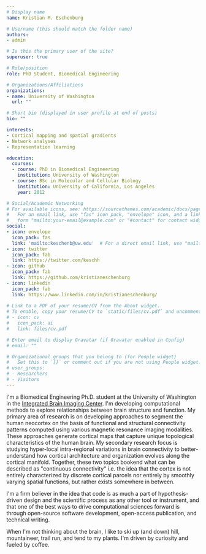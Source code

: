 ```yaml
---
# Display name
name: Kristian M. Eschenburg

# Username (this should match the folder name)
authors:
- admin

# Is this the primary user of the site?
superuser: true

# Role/position
role: PhD Student, Biomedical Engineering

# Organizations/Affiliations
organizations:
- name: University of Washington
  url: ""

# Short bio (displayed in user profile at end of posts)
bio: ""

interests:
- Cortical mapping and spatial gradients
- Network analyses
- Representation learning

education:
  courses:
  - course: PhD in Biomedical Engineering
    institution: University of Washington
  - course: BSc in Molecular and Cellular Biology
    institution: University of California, Los Angeles
    year: 2012

# Social/Academic Networking
# For available icons, see: https://sourcethemes.com/academic/docs/page-builder/#icons
#   For an email link, use "fas" icon pack, "envelope" icon, and a link in the
#   form "mailto:your-email@example.com" or "#contact" for contact widget.
social:
- icon: envelope
  icon_pack: fas
  link: 'mailto:keschenb@uw.edu'  # For a direct email link, use "mailto:test@example.org".
- icon: twitter
  icon_pack: fab
  link: https://twitter.com/keschh
- icon: github
  icon_pack: fab
  link: https://github.com/kristianeschenburg
- icon: linkedin
  icon_pack: fab
  link: https://www.linkedin.com/in/kristianeschenburg/
  
# Link to a PDF of your resume/CV from the About widget.
# To enable, copy your resume/CV to `static/files/cv.pdf` and uncomment the lines below.
# - icon: cv
#   icon_pack: ai
#   link: files/cv.pdf

# Enter email to display Gravatar (if Gravatar enabled in Config)
# email: ""

# Organizational groups that you belong to (for People widget)
#   Set this to `[]` or comment out if you are not using People widget.
# user_groups:
# - Researchers
# - Visitors
---
```


I'm a Biomedical Engineering Ph.D. student at the University of Washington in the [Integrated Brain Imaging Center](http://ibic.washington.edu/#&panel1-1).  I'm developing computational methods to explore relationships between brain structure and function.  My primary area of research is on developing approaches to segment the human neocortex on the basis of functional and structural connectivity patterns computed using various magnetic resonance imaging modalities.  These approaches generate cortical maps that capture unique topological characteristics of the human brain.  My secondary research focus is studying hyper-local intra-regional variations in brain connectivity to better-understand how cortical architecture and organization evolves along the cortical manifold.  Together, these two topics bookend what can be described as "continuous connectivity" i.e. the idea that the cortex is not entirely characterized by discrete cortical parcels nor entirely by smoothly varying spatial functions, but rather exists somewhere in between.

I'm a firm believer in the idea that code is as much a part of hypothesis-driven design and the scientific process as any other tool or instrument, and that one of the best ways to drive computational sciences forward is through open-source software development, open-access publication, and technical writing.

When I'm not thinking about the brain, I like to ski up (and down) hill, mountaineer, trail run, and tend to my plants.  I'm driven by curiosity and fueled by coffee.
